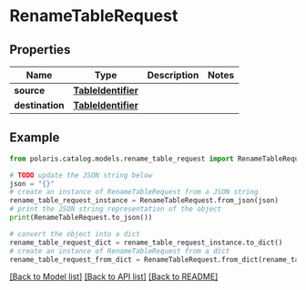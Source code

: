<!--

 Copyright (c) 2024 Snowflake Computing Inc.
 
 Licensed under the Apache License, Version 2.0 (the "License");
 you may not use this file except in compliance with the License.
 You may obtain a copy of the License at
 
      http://www.apache.org/licenses/LICENSE-2.0
 
 Unless required by applicable law or agreed to in writing, software
 distributed under the License is distributed on an "AS IS" BASIS,
 WITHOUT WARRANTIES OR CONDITIONS OF ANY KIND, either express or implied.
 See the License for the specific language governing permissions and
 limitations under the License.

-->
# RenameTableRequest

## Properties

Name | Type | Description | Notes
------------ | ------------- | ------------- | -------------
**source** | [**TableIdentifier**](TableIdentifier.md) |  | 
**destination** | [**TableIdentifier**](TableIdentifier.md) |  | 

## Example

```python
from polaris.catalog.models.rename_table_request import RenameTableRequest

# TODO update the JSON string below
json = "{}"
# create an instance of RenameTableRequest from a JSON string
rename_table_request_instance = RenameTableRequest.from_json(json)
# print the JSON string representation of the object
print(RenameTableRequest.to_json())

# convert the object into a dict
rename_table_request_dict = rename_table_request_instance.to_dict()
# create an instance of RenameTableRequest from a dict
rename_table_request_from_dict = RenameTableRequest.from_dict(rename_table_request_dict)
```
[[Back to Model list]](../README.md#documentation-for-models) [[Back to API list]](../README.md#documentation-for-api-endpoints) [[Back to README]](../README.md)


